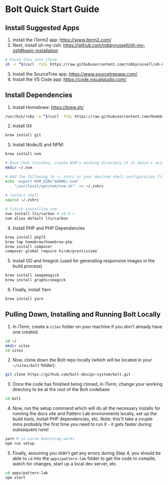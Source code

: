 # Bolt Quick Start Guide

## Install Suggested Apps

1. Install the iTerm2 app: https://www.iterm2.com/
2. Next, install oh-my-zsh: https://github.com/robbyrussell/oh-my-zsh#basic-installation
```bash
# Paste this into iTerm
sh -c “$(curl -fsSL https://raw.githubusercontent.com/robbyrussell/oh-my-zsh/master/tools/install.sh)”
```

3. Install the SourceTree app: https://www.sourcetreeapp.com/
4. Install the VS Code app: https://code.visualstudio.com/


## Install Dependencies
1. Install Homebrew: https://brew.sh/
```bash
/usr/bin/ruby -e “$(curl -fsSL https://raw.githubusercontent.com/Homebrew/install/master/install)”
```

2. Install Git
```bash
brew install git
```

3. Install NodeJS and NPM:
```bash
brew install nvm

# Once that finishes, create NVM's working directory if it doesn't exist
mkdir ~/.nvm      

# Add the following to ~/.zshrc or your desired shell configuration file:
echo 'export NVM_DIR="$HOME/.nvm"
  . "/usr/local/opt/nvm/nvm.sh"' >> ~/.zshrc
  
# restart shell
source ~/.zshrc

# finish installing nvm
nvm install lts/carbon # v8.9 +
nvm alias default lts/carbon

```

4. Install PHP and PHP Dependencies
```bash
brew install php72
brew tap homebrew/homebrew-php
brew install composer
composer global require hirak/prestissimo
```

5. Install GD and Imagick (used for generating responsive images in the build process)
```bash
brew install imagemagick
brew install graphicsmagick
```

6. Finally, install Yarn
```bash
brew install yarn
```



## Pulling Down, Installing and Running Bolt Locally

1. In iTerm, create a `sites` folder on your machine if you don't already have one created.
```bash
cd ~/
mkdir sites
cd sites
```

2. Now, clone down the Bolt repo locally (which will be located in your `~/sites/bolt` folder):
```bash
git clone https://github.com/bolt-design-system/bolt.git
```

3. Once the code has finished being cloned, in iTerm, change your working directory to be at the root of the Bolt codebase
```bash
cd bolt
```

4. Now, run the setup command which will do all the necessary installs for running the docs site and Pattern Lab environments locally, set up the build tools, install PHP dependencies, etc. Note: this'll take a couple mins probably the first time you need to run it - it gets faster during subsequent runs!
```bash
yarn # so Lerna bootstrap works
npm run setup
```

5. Finally, assuming you didn't get any errors during Step 4, you should be able to `cd` into the `apps/pattern-lab` folder to get the code to compile, watch for changes, start up a local dev server, etc.
```bash
cd apps/pattern-lab
npm start
```
